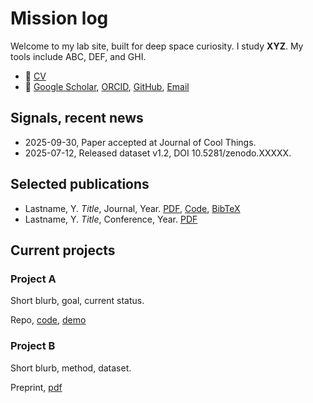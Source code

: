 # Mission log

Welcome to my lab site, built for deep space curiosity. I study **XYZ**. My tools include ABC, DEF, and GHI.

- 📄 [CV](/cv)
- 🔗 [Google Scholar](https://scholar.google.com/...), [ORCID](https://orcid.org/...), [GitHub](https://github.com/yourname), [Email](mailto:you@university.edu)

## Signals, recent news
- 2025-09-30, Paper accepted at Journal of Cool Things.
- 2025-07-12, Released dataset v1.2, DOI 10.5281/zenodo.XXXXX.

## Selected publications
- Lastname, Y. *Title*, Journal, Year. [PDF](/pubs/paper1.pdf), [Code](https://github.com/...), [BibTeX](/pubs/paper1.bib)
- Lastname, Y. *Title*, Conference, Year. [PDF](/pubs/paper2.pdf)

## Current projects
<div class="row">
  <div class="card">
    <h3>Project A</h3>
    <p>Short blurb, goal, current status.</p>
    <p class="meta">Repo, <a href="https://github.com/...">code</a>, <a href="https://...">demo</a></p>
  </div>
  <div class="card">
    <h3>Project B</h3>
    <p>Short blurb, method, dataset.</p>
    <p class="meta">Preprint, <a href="/pubs/b-preprint.pdf">pdf</a></p>
  </div>
</div>
